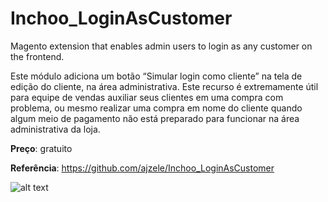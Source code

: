 # Inchoo_LoginAsCustomer
Magento extension that enables admin users to login as any customer on the frontend.

Este módulo adiciona um botão “Simular login como cliente” na tela de edição do cliente, na área administrativa.
Este recurso é extremamente útil para equipe de vendas auxiliar seus clientes em uma compra com problema, ou mesmo realizar uma compra em nome do cliente quando
algum meio de pagamento não está preparado para funcionar na área administrativa da loja.

**Preço**: gratuito

**Referência**: https://github.com/ajzele/Inchoo_LoginAsCustomer

![alt text](https://image.prntscr.com/image/XRfcfKZBQ86kIf-ltqTsbA.png)
